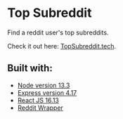 # Top Subreddit

Find a reddit user's top subreddits.

Check it out here: [TopSubreddit.tech](http://topsubreddit.tech).

## Built with:

- [Node version 13.3](https://nodejs.org/en/)
- [Express version 4.17](https://expressjs.com/)
- [React JS 16.13](https://reactjs.org/)
- [Reddit Wrapper](https://not-an-aardvark.github.io/snoowrap/Listing.html)
